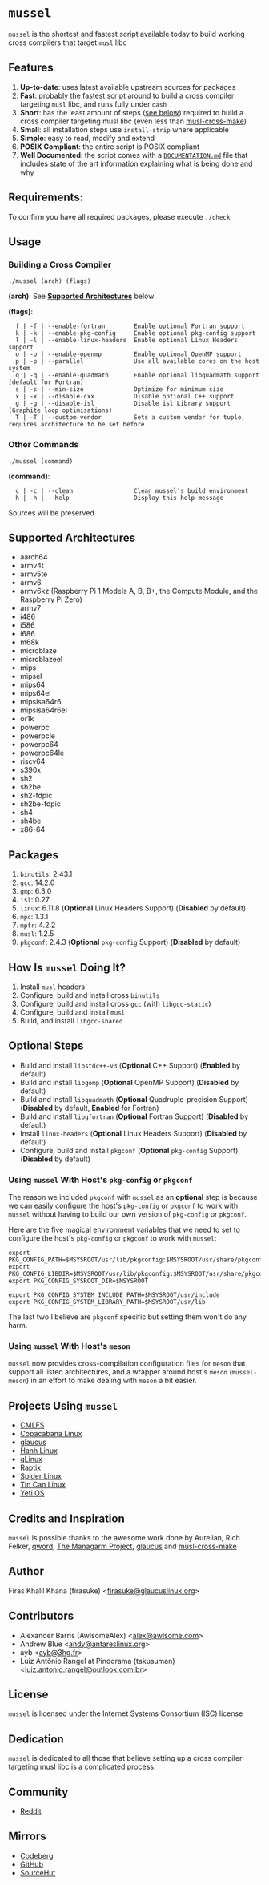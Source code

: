 # `mussel`
`mussel` is the shortest and fastest script available today to build working cross
compilers that target `musl` libc

## Features
1. **Up-to-date**: uses latest available upstream sources for packages
2. **Fast**: probably the fastest script around to build a cross compiler
   targeting `musl` libc, and runs fully under `dash`
3. **Short**: has the least amount of steps ([see
   below](#how-is-mussel-doing-it)) required
   to build a cross compiler targeting musl libc (even less than
   [musl-cross-make](https://github.com/richfelker/musl-cross-make))
4. **Small**: all installation steps use `install-strip` where applicable
5. **Simple**: easy to read, modify and extend
6. **POSIX Compliant**: the entire script is POSIX compliant
7. **Well Documented**: the script comes with a
   [`DOCUMENTATION.md`](DOCUMENTATION.md)
   file that includes state of the art information explaining what is being done
   and why

## Requirements:
To confirm you have all required packages, please execute `./check`

## Usage
### Building a Cross Compiler
```Shell
./mussel (arch) (flags)
```

**(arch)**: See [**Supported
Architectures**](#supported-architectures)
below

**(flags)**:
```Console
  f | -f | --enable-fortran        Enable optional Fortran support
  k | -k | --enable-pkg-config     Enable optional pkg-config support
  l | -l | --enable-linux-headers  Enable optional Linux Headers support
  o | -o | --enable-openmp         Enable optional OpenMP support
  p | -p | --parallel              Use all available cores on the host system
  q | -q | --enable-quadmath       Enable optional libquadmath support (default for Fortran)
  s | -s | --min-size              Optimize for minimum size
  x | -x | --disable-cxx           Disable optional C++ support
  g | -g | --disable-isl           Disable isl Library support (Graphite loop optimisations)
  T | -T | --custom-vendor         Sets a custom vendor for tuple, requires architecture to be set before
```

### Other Commands
```Shell
./mussel (command)
```

**(command)**:
```Shell
  c | -c | --clean                 Clean mussel's build environment
  h | -h | --help                  Display this help message
```

Sources will be preserved

## Supported Architectures
- aarch64
- armv4t
- armv5te
- armv6
- armv6kz (Raspberry Pi 1 Models A, B, B+, the Compute Module, and the Raspberry
Pi Zero)
- armv7
- i486
- i586
- i686
- m68k
- microblaze
- microblazeel
- mips
- mipsel
- mips64
- mips64el
- mipsisa64r6
- mipsisa64r6el
- or1k
- powerpc
- powerpcle
- powerpc64
- powerpc64le
- riscv64
- s390x
- sh2
- sh2be
- sh2-fdpic
- sh2be-fdpic
- sh4
- sh4be
- x86-64

## Packages
1. `binutils`: 2.43.1
2. `gcc`: 14.2.0
3. `gmp`: 6.3.0
4. `isl`: 0.27
5. `linux`: 6.11.8 (**Optional** Linux Headers Support) (**Disabled** by default)
6. `mpc`: 1.3.1
7. `mpfr`: 4.2.2
8. `musl`: 1.2.5
9. `pkgconf`: 2.4.3 (**Optional** `pkg-config` Support) (**Disabled** by default)

## How Is `mussel` Doing It?
1. Install `musl` headers
2. Configure, build and install cross `binutils`
3. Configure, build and install cross `gcc` (with `libgcc-static`)
4. Configure, build and install `musl`
5. Build, and install `libgcc-shared`

## **Optional** Steps
- Build and install `libstdc++-v3` (**Optional** C++ Support) (**Enabled** by default)
- Build and install `libgomp` (**Optional** OpenMP Support) (**Disabled** by default)
- Build and install `libquadmath` (**Optional** Quadruple-precision Support)
(**Disabled** by default, **Enabled** for Fortran)
- Build and install `libgfortran` (**Optional** Fortran Support) (**Disabled** by default)
- Install `linux-headers` (**Optional** Linux Headers Support) (**Disabled** by default)
- Configure, build and install `pkgconf` (**Optional** `pkg-config` Support)
(**Disabled** by default)

### Using `mussel` With Host's `pkg-config` or `pkgconf`
The reason we included `pkgconf` with `mussel` as an **optional** step is
because we can easily configure the host's `pkg-config` or `pkgconf` to work
with `mussel` without having to build our own version of `pkg-config` or
`pkgconf`.

Here are the five magical environment variables that we need to set to configure
the host's `pkg-config` or `pkgconf` to work with `mussel`:

```Shell
export PKG_CONFIG_PATH=$MSYSROOT/usr/lib/pkgconfig:$MSYSROOT/usr/share/pkgconfig
export PKG_CONFIG_LIBDIR=$MSYSROOT/usr/lib/pkgconfig:$MSYSROOT/usr/share/pkgconfig
export PKG_CONFIG_SYSROOT_DIR=$MSYSROOT

export PKG_CONFIG_SYSTEM_INCLUDE_PATH=$MSYSROOT/usr/include
export PKG_CONFIG_SYSTEM_LIBRARY_PATH=$MSYSROOT/usr/lib
```

The last two I believe are `pkgconf` specific but setting them won't do any harm.

### Using `mussel` With Host's `meson`
`mussel` now provides cross-compilation configuration files for `meson` that
support all listed architectures, and a wrapper around host's `meson`
(`mussel-meson`) in an effort to make dealing with `meson` a bit easier.

## Projects Using `mussel`
- [CMLFS](https://github.com/dslm4515/CMLFS)
- [Copacabana Linux](http://copacabana.pindorama.net.br)
- [glaucus](https://glaucuslinux.org/)
- [Hanh Linux](https://hanh-linux.github.io/)
- [qLinux](https://qlinux.qware.org/doku.php)
- [Raptix](https://github.com/dslm4515/Raptix)
- [Spider Linux](https://github.com/spider-linux/spiderlinux)
- [Tin Can Linux](https://tincan-linux.github.io/)
- [Yeti OS](https://github.com/avs-origami/yeti)

## Credits and Inspiration
`mussel` is possible thanks to the awesome work done by Aurelian, Rich
Felker, [qword](https://github.com/qword-os), [The Managarm Project](
https://github.com/managarm), [glaucus](https://glaucuslinux.org/) and
[musl-cross-make]( https://github.com/richfelker/musl-cross-make)

## Author
Firas Khalil Khana (firasuke) <[firasuke@glaucuslinux.org](
mailto:firasuke@glaucuslinux.org)>

## Contributors
- Alexander Barris (AwlsomeAlex) <[alex@awlsome.com](mailto:alex@awlsome.com)>
- Andrew Blue <[andy@antareslinux.org](mailto:andy@antareslinux.org)>
- ayb <[ayb@3hg.fr](mailto:ayb@3hg.fr)>
- Luiz Antônio Rangel at Pindorama (takusuman) <[luiz.antonio.rangel@outlook.com.br](luiz.antonio.rangel@outlook.com.br)>

## License
`mussel` is licensed under the Internet Systems Consortium (ISC) license

## Dedication
`mussel` is dedicated to all those that believe setting up a cross compiler
targeting musl libc is a complicated process.

## Community
- [Reddit](https://www.reddit.com/r/distrodev/)

## Mirrors
- [Codeberg](https://codeberg.org/firasuke/mussel)
- [GitHub](https://github.com/firasuke/mussel)
- [SourceHut](https://git.sr.ht/~firasuke/mussel)

